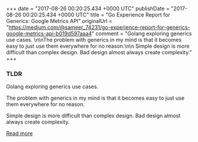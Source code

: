 +++
date = "2017-08-26 00:20:25.434 +0000 UTC"
publishDate = "2017-08-26 00:20:25.434 +0000 UTC"
title = "Go Experience Report for Generics: Google Metrics API"
originalUrl = "https://medium.com/@sameer_74231/go-experience-report-for-generics-google-metrics-api-b019d597aaa4"
comment = "Golang exploring generics use cases. \n\nThe problem with generics in my mind is that it becomes easy to just use them everywhere for no reason.\n\n Simple design is more difficult than complex design. Bad design almost always   create complexity."
+++

### TLDR

Golang exploring generics use cases. 

The problem with generics in my mind is that it becomes easy to just use them everywhere for no reason.

 Simple design is more difficult than complex design. Bad design almost always   create complexity.

[Read more](https://medium.com/@sameer_74231/go-experience-report-for-generics-google-metrics-api-b019d597aaa4)
